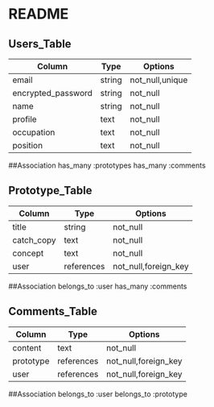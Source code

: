 # README

## Users_Table

|Column|Type|Options|
|------|----|-------|
|email|string|not_null,unique|
|encrypted_password|string|not_null|
|name|string|not_null|
|profile|text|not_null|
|occupation|text|not_null|
|position|text|not_null|

##Association
has_many :prototypes
has_many :comments
## Prototype_Table

|Column|Type|Options|
|------|----|-------|
|title|string|not_null|
|catch_copy|text|not_null|
|concept|text|not_null|
|user|references|not_null,foreign_key|

##Association
belongs_to :user
has_many :comments

## Comments_Table

|Column|Type|Options|
|------|----|-------|
|content|text|not_null|
|prototype|references|not_null,foreign_key|
|user|references|not_null,foreign_key|

##Association
belongs_to :user
belongs_to :prototype